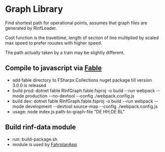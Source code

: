 # Graph Library

Find shortest path for operational points, assumes that graph files are generated by RInfLoader.

Cost function is the traveltime, length of section of line multiplied by scaled max speed to prefer rouutes with higher speed.

The path actually taken by a train may be slightly different.

## Compile to javascript via [Fable](https://github.com/fable-compiler/Fable)

* add fable directory to FSharpx.Collections nuget package till version 3.0.0 is released
* build prod: dotnet fable RInfGraph.fable.fsproj -o build --run webpack --mode production --no-devtool --config ./webpack.config.js
* build dev: dotnet fable RInfGraph.fable.fsproj -o build --run webpack --mode development --devtool source-map --config ./webpack.config.js
* usage: node index.js path-to-graph-file "DE   HH;DE   BL"

## Build rinf-data module

* run: build-package.sh
* module is used by [FahrplanApp](https://github.com/bergmannjg/FahrplanApp)
